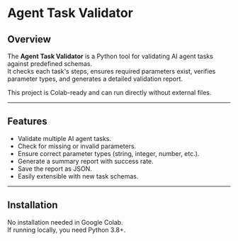 # Agent Task Validator

## Overview
The **Agent Task Validator** is a Python tool for validating AI agent tasks against predefined schemas.  
It checks each task's steps, ensures required parameters exist, verifies parameter types, and generates a detailed validation report.  

This project is Colab-ready and can run directly without external files.

---

## Features
- Validate multiple AI agent tasks.
- Check for missing or invalid parameters.
- Ensure correct parameter types (string, integer, number, etc.).
- Generate a summary report with success rate.
- Save the report as JSON.
- Easily extensible with new task schemas.

---

## Installation
No installation needed in Google Colab.  
If running locally, you need Python 3.8+.
